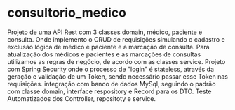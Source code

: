 # consultorio_medico
Projeto de uma API Rest com 3 classes domain, médico, paciente e consulta. Onde implemento o CRUD de requisições simulando o cadastro e exclusão lógica de médico e paciente e a marcação de consulta.
Para atualização dos médicos e pacientes e as marcações de consultas utilizamos as regras de negócio, de acordo com as classes service.
Projeto com Spring Security onde o processo de "login" é stateless, através da geração e validação de um Token, sendo necessário passar esse Token nas requisições.
integração com banco de dados MySql, seguindo o padrão com classe domain, interface respository e Record para os DTO.
Teste Automatizados dos Controller, repositoty e service.
